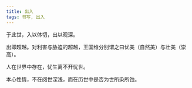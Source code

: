 ```yaml
---
title: 出入
tags: 书写, 出入
---
```


于此世，入以体切，出以观深。

出即超越。对利害与胁迫的超越，王国维分别谓之曰优美（自然美）与壮美（崇高）。

人在世界中存在，忧生离不开忧世。

本心性情，不在阅世深浅，而在历世中是否为世所染所蚀。